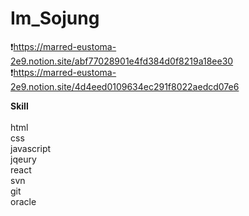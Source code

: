 # Im_Sojung

❗https://marred-eustoma-2e9.notion.site/abf77028901e4fd384d0f8219a18ee30<br>
❗https://marred-eustoma-2e9.notion.site/4d4eed0109634ec291f8022aedcd07e6

<strong>Skill<br></strong></br>
html<br>
css<br> 
javascript<br>
jqeury<br>
react<br>
svn<br>
git<br>
oracle<br>
